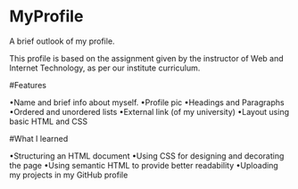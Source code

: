 # MyProfile
A brief outlook of my profile.


This profile is based on the assignment given by the instructor of Web and Internet Technology, as per our institute curriculum.

#Features

•Name and brief info about myself.
•Profile pic
•Headings and Paragraphs 
•Ordered and unordered lists
•External link (of my university)
•Layout using basic HTML and CSS 

#What I learned

•Structuring an HTML document 
•Using CSS for designing and decorating the page
•Using semantic HTML to provide better readability 
•Uploading my projects in my GitHub profile 
